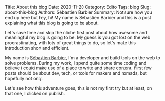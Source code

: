 Title: About this blog
Date: 2020-11-20
Category: Edito
Tags: blog
Slug: about-this-blog
Authors: Sébastien Barbier
Summary: Not sure how you end up here but hey, hi! My name is Sébastien Barbier and this is a post explaining what this blog is going to be about.

Let's save time and skip the cliche first post about how awesome and meaningful my blog is going to be. 
My guess is you got lost on the web procrastinating, with lots of great things to do, so let's make this introduction short and efficient.

My name is [Sébastien Barbier](https://sebastienbarbier.com), I'm a developer and build tools on the web to solve problems. 
During my work, I spend quite some time coding and believe I could make use of a place to write and share content. 
First few posts should be about dev, tech, or tools for makers and nomads, but hopefully not only.

Let's see how this adventure goes, this is not my first try but at least, on that one, I clicked on publish.  